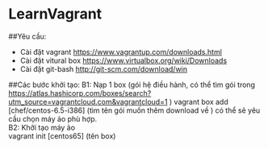 # LearnVagrant

##Yêu cầu:  
- Cài đặt vagrant          https://www.vagrantup.com/downloads.html  
- Cài đặt vitural box      https://www.virtualbox.org/wiki/Downloads
- Cài đặt git-bash         http://git-scm.com/download/win
  
  
##Các bước khởi tạo:
B1: Nạp 1 box (gói hệ điều hành, có thể tìm gói trong https://atlas.hashicorp.com/boxes/search?utm_source=vagrantcloud.com&vagrantcloud=1 ) 
vagrant box add [chef/centos-6.5-i386] (tìm tên gói muốn thêm download về  )
có thể sẽ yêu cầu chọn máy ảo phù hợp.  
B2: Khởi tạo máy ảo  
vagrant init [centos65] (tên box)
